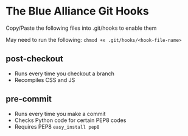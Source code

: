 The Blue Alliance Git Hooks
===========================
Copy/Paste the following files into .git/hooks to enable them

May need to run the following:
`chmod +x .git/hooks/<hook-file-name>`

post-checkout
-------------
- Runs every time you checkout a branch
- Recompiles CSS and JS

pre-commit
----------
- Runs every time you make a commit
- Checks Python code for certain PEP8 codes
- Requires PEP8 `easy_install pep8`
